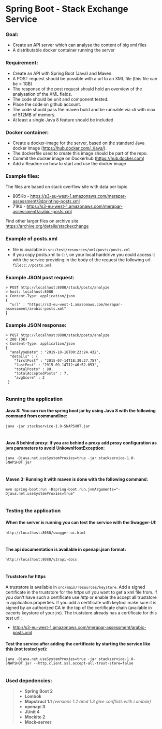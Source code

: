 # Spring Boot - Stack Exchange Service

### Goal:
*	Create an API server which can analyse the content of big xml files
*	A distributable docker container running the server

### Requirement:
*	Create an API with Spring Boot (Java) and Maven.
*	A POST request should be possible with a url to an XML file (this file can be > 1GB)
*	The response of the post request should hold an overview of the analysation of the XML fields.
*	The code should be unit and component tested.
*	Place the code on github account.
*	The code should pass the maven build and be runnable via cli with max of 512MB of memory.
*	At least a single Java 8 feature should be included.

### Docker container:
*	Create a docker-image for the server, based on the standard Java docker image (https://hub.docker.com/_/java/).
  * The dockerfile used to create this image should be part of the repo.
*	Commit the docker image on Dockerhub (https://hub.docker.com)
*	Add a Readme on how to start and use the docker image

### Example files:
The files are based on stack overflow site with data per topic.
*	805Kb - https://s3-eu-west-1.amazonaws.com/merapar-assessment/3dprinting-posts.xml
*	71Kb - https://s3-eu-west-1.amazonaws.com/merapar-assessment/arabic-posts.xml

Find other larger files on archive site https://archive.org/details/stackexchange

### Example of posts.xml 
* file is available in `src/test/resources/xml/posts/posts.xml`
* if you copy posts.xml to `C:\` on your local harddrive you could access it with the service providing in the body of the request the following url `file:c://posts.xml`

### Example JSON post request:
```
> POST http://localhost:8080/stack/posts/analyze
> host: localhost:8080
> Content-Type: application/json
{
  "url" : "https://s3-eu-west-1.amazonaws.com/merapar-assessment/arabic-posts.xml"
}
```

### Example JSON response:
```
> POST http://localhost:8080/stack/posts/analyze
< 200 (OK)
< Content-Type: application/json
{
  "analyseDate" : "2019-10-18T00:23:24.432",
  "details" : {
    "firstPost" : "2015-07-14T18:39:27.757",
    "lastPost" : "2015-09-14T12:46:52.053",
    "totalPosts" : 80,
    "totalAcceptedPosts" : 7,
    "avgScore" : 2
 }
```
#
### Running the application
#### Java 8: You can run the spring boot jar by using Java 8 with the following command from commandline:
```
java -jar stackservice-1.0-SNAPSHOT.jar
```
#
#### Java 8 behind proxy: If you are behind a proxy add proxy configuration as jvm parameters to avoid UnkownHostException:
```
java -Djava.net.useSystemProxies=true -jar stackservice-1.0-SNAPSHOT.jar
```
#
#### Maven 3: Running it with maven is done with the following command:
```
mvn spring-boot:run -Dspring-boot.run.jvmArguments="-Djava.net.useSystemProxies=true"
```
#
### Testing the application
#### When the server is running you can test the service with the **Swagger-UI**:
```
http://localhost:8080/swagger-ui.html
```
#
#### The api documentation is available in **openapi.json** format:
```
http://localhost:8080/v3/api-docs
```
#
#### Truststore for **https**
A truststore is available in `src/main/resources/keystore`. Add a signed certificate in the truststore for the *https* url you want to get a xml file from. if you don't have such a certificate use *http* or enable the accept all truststore in application.properties. If you add a certificate with keytool make sure it is signed by an authorized CA in the top of the certificate chain (available in cacerts keystore of your jre). The truststore already has a certificate for this test url : 
* http://s3-eu-west-1.amazonaws.com/merapar-assessment/arabic-posts.xml


#### Test the service after adding the certificate by starting the service like this (not tested yet):
```
java -Djava.net.useSystemProxies=true -jar stackservice-1.0-SNAPSHOT.jar --http.client.ssl.accept-all-trust-store=false
```
#
### Used depedencies:
> * **Spring Boot 2**
> * **Lombok**
> * **Mapstruct 1.1** *(versions 1.2 amd 1.3 give conflicts with Lombok)*
> * **openapi 3**
> * **JUnit 4**
> * **Mockito 2**
> * **Mock-server**





